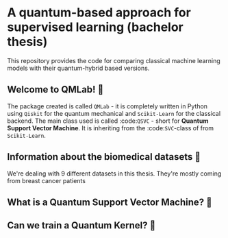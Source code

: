 # A quantum-based approach for supervised learning (bachelor thesis) 

This repository provides the code for comparing classical machine learning models with their quantum-hybrid based versions. 

## Welcome to QMLab! 🧪

The package created is called `QMLab` - it is completely written in Python using `Qiskit` for the quantum mechanical and `Scikit-Learn` for the classical backend. The main class used is called 
:code:`QSVC` - short for **Quantum Support Vector Machine**. It is inheriting from the :code:`SVC`-class of 
from `Scikit-Learn`. 

## Information about the biomedical datasets 🧬

We're dealing with 9 different datasets in this thesis. They're mostly coming from breast cancer patients

## What is a Quantum Support Vector Machine? 🤔

## Can we train a Quantum Kernel? 🤨
